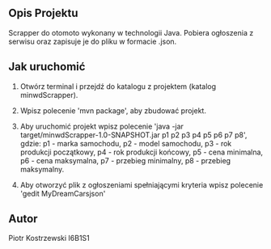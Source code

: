 ## Opis Projektu

Scrapper do otomoto wykonany w technologii Java. Pobiera ogłoszenia z serwisu oraz zapisuje je do pliku w formacie .json.

## Jak uruchomić

1. Otwórz terminal i przejdź do katalogu z projektem (katalog minwdScrapper).

2. Wpisz polecenie 'mvn package', aby zbudować projekt.

3. Aby uruchomić projekt wpisz polecenie 'java -jar target/minwdScrapper-1.0-SNAPSHOT.jar p1 p2 p3 p4 p5 p6 p7 p8', gdzie:
p1 - marka samochodu,
p2 - model samochodu,
p3 - rok produkcji początkowy,
p4 - rok produkcji końcowy,
p5 - cena minimalna,
p6 - cena maksymalna,
p7 - przebieg minimalny,
p8 - przebieg maksymalny.

4. Aby otworzyć plik z ogłoszeniami spełniającymi kryteria wpisz polecenie 'gedit MyDreamCarsjson'

## Autor

Piotr Kostrzewski I6B1S1
